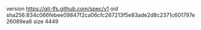 version https://git-lfs.github.com/spec/v1
oid sha256:834c066febee09847f2ca06cfc267213f5e83ade2d8c2371c601797e26089ea6
size 4449
